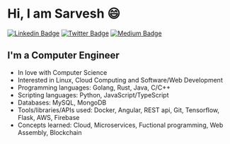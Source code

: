 # Hi, I am Sarvesh 😄

[![Linkedin Badge](https://img.shields.io/badge/-LinkedIn-0e76a8?style=flat-square&logo=Linkedin&logoColor=white)](https://linkedin.com/in/sarvesh-gulhane)
[![Twitter Badge](https://img.shields.io/badge/-Twitter-00acee?style=flat-square&logo=Twitter&logoColor=white)](https://twitter.com/SrvshG3)
[![Medium Badge](https://img.shields.io/badge/medium-%2312100E.svg?&style=for-square&logo=medium&logoColor=white)](https://sarveshgulhane.medium.com/)

## I'm a Computer Engineer
-  In love with Computer Science
-  Interested in Linux, Cloud Computing and Software/Web Development
-  Programming languages: Golang, Rust, Java, C/C++
-  Scripting languages: Python, JavaScript/TypeScript
-  Databases: MySQL, MongoDB
-  Tools/libraries/APIs used: Docker, Angular, REST api, Git, Tensorflow, Flask, AWS, Firebase
-  Concepts learned: Cloud, Microservices, Fuctional programming, Web Assembly, Blockchain
